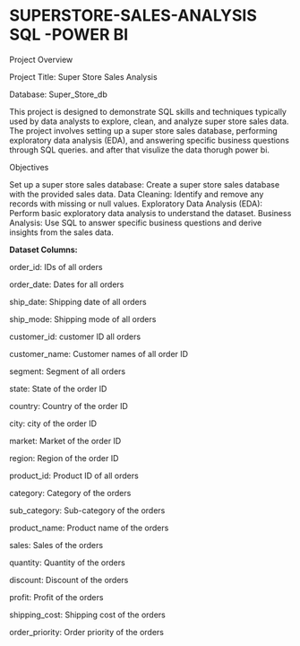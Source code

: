# SUPERSTORE-SALES-ANALYSIS SQL -POWER BI

Project Overview

Project Title: Super Store Sales Analysis

Database: Super_Store_db

This project is designed to demonstrate SQL skills and techniques typically used by data analysts to explore, clean, and analyze super store sales data. The project involves setting up a super store sales database, performing exploratory data analysis (EDA), and answering specific business questions through SQL queries. and after that visulize the data thorugh power bi.


Objectives

Set up a super store sales database: Create a super store sales database with the provided sales data.
Data Cleaning: Identify and remove any records with missing or null values.
Exploratory Data Analysis (EDA): Perform basic exploratory data analysis to understand the dataset.
Business Analysis: Use SQL to answer specific business questions and derive insights from the sales data.

**Dataset Columns:**

order_id: IDs of all orders

order_date: Dates for all orders

ship_date: Shipping date of all orders

ship_mode: Shipping mode of all orders

customer_id: customer ID all orders

customer_name: Customer names of all order ID

segment: Segment of all orders

state: State of the order ID

country: Country of the order ID

city: city of the order ID

market: Market of the order ID

region: Region of the order ID

product_id: Product ID of all orders

category: Category of the orders

sub_category: Sub-category of the orders

product_name: Product name of the orders

sales: Sales of the orders

quantity: Quantity of the orders

discount: Discount of the orders

profit: Profit of the orders

shipping_cost: Shipping cost of the orders

order_priority: Order priority of the orders

